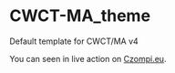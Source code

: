 # CWCT-MA_theme
Default template for CWCT/MA v4

You can seen in live action on [Czompi.eu](https://czompi.eu).
